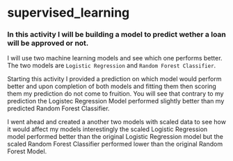 # supervised_learning

### In this activity I will be building a model to predict wether a loan will be approved or not.
 I will use two machine learning models and see which one performs better. The two models are 
 `Logistic Regression` and `Random Forest Classifier`.
 
 Starting this activity I provided a prediction on which model would perform better and upon 
 completion of both models and fitting them then scoring them my prediction do not come to 
 fruition. You will see that contrary to my prediction the Logistec Regression Model performed
 slightly better than my predicted Random Forest Classifier.
 
 I went ahead and created a another two models with scaled data to see how it would affect my models
 interestingly the scaled Logistic Regression model performed better than the original Logistic 
 Regression model but the scaled Random Forest Classifier performed lower than the original Random 
 Forest Model.
